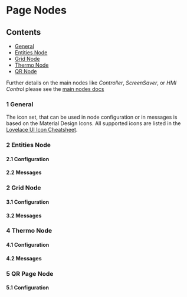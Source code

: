 # Page Nodes

## Contents

-   [General](#1-general)
-   [Entities Node](#2-entities-node)
-   [Grid Node](#3-grid-node)
-   [Thermo Node](#4-thermo-node)
-   [QR Node](#5-qr-page-node)

Further details on the main nodes like _Controller_, _ScreenSaver_, or _HMI Control_ please see the [main nodes docs](./nodes.md)

### 1 General

The icon set, that can be used in node configuration or in messages is based on the Material Design Icons. All supported icons are listed in the [Lovelace UI Icon Cheatsheet](https://docs.nspanel.pky.eu/icon-cheatsheet.html).

### 2 Entities Node

#### 2.1 Configuration

#### 2.2 Messages

### 2 Grid Node

#### 3.1 Configuration

#### 3.2 Messages

### 4 Thermo Node

#### 4.1 Configuration

#### 4.2 Messages

### 5 QR Page Node

#### 5.1 Configuration
